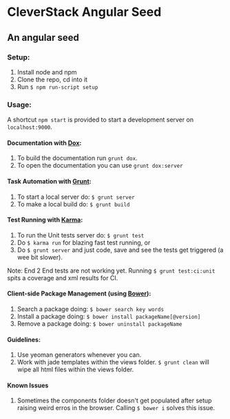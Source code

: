 # CleverStack Angular Seed
## An angular seed 

### Setup:
1. Install node and npm
2. Clone the repo, cd into it
3. Run `$ npm run-script setup`

### Usage:
A shortcut `npm start` is provided to start a development server on `localhost:9000`.

#### Documentation with [Dox](https://github.com/visionmedia/dox):
1. To build the documentation run `grunt dox`.
2. To open the documentation you can use `grunt dox:server`


#### Task Automation with [Grunt](http://http://gruntjs.com/):
1. To start a local server do: `$ grunt server`
4. To make a local build do: `$ grunt build`

#### Test Running with [Karma](http://karma-runner.github.io):
1. To run the Unit tests server do: `$ grunt test`
2. Do `$ karma run` for blazing fast test running, or
3. Do `$ grunt server` and just code, save and see the tests get triggered (a wee bit slower).

Note: End 2 End tests are not working yet. Running `$ grunt test:ci:unit` spits a coverage and xml results for CI.

#### Client-side Package Management (using [Bower](http://bower.io)):
1. Search a package doing: `$ bower search key words`
2. Install a package doing: `$ bower install packageName[@version]`
3. Remove a package doing: `$ bower uninstall packageName`

#### Guidelines:
1. Use yeoman generators whenever you can.
2. Work with jade templates within the views folder. `$ grunt clean` will wipe all html files within the views folder.

#### Known Issues
1. Sometimes the components folder doesn't get populated after setup raising weird erros in the browser. Calling `$ bower i` solves this issue.